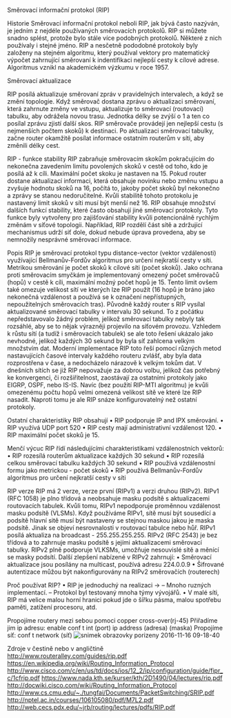 Směrovací informační protokol (RIP)

Historie
Směrovací informační protokol neboli RIP, jak bývá často nazýván, je jedním z nejdéle používaných směrovacích protokolů. RIP si
můžete snadno splést, protože bylo stále více podobných protokolů. Některé z nich používaly i stejné jméno. RIP a nesčetně 
pododobné protokoly byly založeny na stejném algoritmu, který používal vektory pro matematický výpočet zahrnující směrovaní k
indentifikaci nejlepší cesty k cílové adrese. Algoritmus vznikl na akademickém výzkumu v roce 1957.

Směrovací aktualizace

RIP posílá aktualizuje směrovaní zpráv v pravidelných intervalech, a když se změní topologie. Když směrovač dostana zprávu o 
aktualizaci směrovaní, která zahrnute změny ve vstupu, aktualizuje to směrovací (routovací) tabulku, aby odrážela novou trasu. 
Jednotka délky se zvýší o 1 a ten co posílal zprávu zjistí další skos. RIP směrovače provádejí jen nejlepší cestu 
(s nejmenších počtem skoků) k destinaci. Po aktualizaci směrovací tabulky, začne router okamžitě posílat informace ostatním 
routerům v síti, aby změnili délky cest.

RIP - funkce stability
RIP zabraňuje směrovacím skokům pokračujícím do nekonečna zavedením limitu povolených skoků v cestě od toho, kdo je posílá až k 
cíli. Maximální počet skoku je nastaven na 15. Pokud router dostane aktualizací informaci, která obsahuje novinku nebo změnu 
vstupu a zvyšuje hodnotu skoků na 16, počítá to, jakoby počet skoků byl nekonečno a zprávy se stanou nedoručitelné. Kvůli 
stabilitě tohoto protokolu je nastavený limit skoků v síti musí být menší než 16.
RIP obsahuje množství dalších funkcí stability, které často obsahují jiné směrovací protokoly. Tyto funkce byly vytvořeny 
pro zajišťování stability kvůli potencionálně rychlým změnám v síťové topologii. Například, RIP rozdělí část sítě 
a zdržující mechanismus udrží siť dole, dokud nebude úprava provedena, aby se nemnožily nesprávné směrovací informace. 

Popis
RIP je směrovací protokol typu distance-vector (vektor vzdálenosti) využívající Bellmanův-Fordův algoritmus pro určení 
nejkratší cesty v síti. Metrikou směrování je počet skoků k cílové síti (počet skoků). Jako ochrana proti směrovacím smyčkám 
je implementovaný omezený počet směrovačů (hopů) v cestě k cíli, maximální možný počet hopů je 15. Tento limit ovšem také 
omezuje velikost sítí ve kterých lze RIP použít (16 hopů je bráno jako nekonečná vzdálenost a používá se k označení 
nepřístupných, nepoužitelných směrovacích tras).
Původně každý router s RIP vysílal aktualizované směrovací tabulky v intervalu 30 sekund. To z počátku nepředstavovalo žádný 
problém, jelikož směrovací tabulky nebyly tak rozsáhlé, aby se to nějak výrazněji projevilo na síťovém provozu. Vzhledem k 
růstu sítí (a tudíž i směrovacích tabulek) se ale toto řešení ukázalo jako nevhodné, jelikož každých 30 sekund by byla síť 
zahlcena velkým množstvím dat. Moderní implementace RIP toto řeší pomocí různých metod nastavujících časové intervaly každého 
routeru zvlášť, aby byla data rozprostřena v čase, a nedocházelo nárazově k velkým tokům dat.
V dnešních sítích se již RIP nepovažuje za dobrou volbu, jelikož čas potřebný ke konvergenci, či rozšiřitelnost, zaostávají za 
ostatními protokoly jako EIGRP, OSPF, nebo IS-IS. Navíc (bez použití RIP-MTI algoritmu) je kvůli omezenému počtu hopů velmi 
omezená velikost sítě ve které lze RIP nasadit. Naproti tomu je ale RIP snáze konfigurovatelný než ostatní protokoly. 

Ostatní charakteristiky RIP obsahují
• RIP podporuje IP and IPX směrování.
• RIP využívá UDP port 520
• RIP cesty mají administrativní vzdálenost 120.
• RIP maximální počet skoků je 15.

Menčí výcuc
RIP řídí následujícími charakteristikami vzdálenostních vektorů:
• RIP rozesílá routerům aktualizace každých 30 sekund
• RIP rozesílá celkou směrovací tabulku každých 30 sekund
• RIP používá vzdálenostní formu jako metrickou - počet skoků
• RIP používá Bellmanův-Fordův algoritmus pro určení 
nejkratší cesty v síti

RIP verze
RIP má 2 verze, verze první (RIPv1) a verzi druhou (RIPv2).
RIPv1 (RFC 1058) je plno třídová a neobsahuje masku podsítě s aktualizacemi 
routovacích tabulek. Kvůli tomu, RIPv1 nepodporuje proměnnou vzdálenost 
masku podsítě (VLSMs). Když používáme RIPv1, sítě musí být sousedící a 
podsítě hlavní sitě musí být nastaveny se stejnou maskou jakou je maska 
podsítě. Jinak se objeví nesrovnalosti v routovací tabulce nebo hůř.
RIPv1 posílá aktualiza na broadcast - 255.255.255.255.
RIPv2 (RFC 2543) je bez třídová a to zahrnuje masku podsítě s jejími 
aktualizacemi směrovací tabulky. RIPv2 plně podporuje VLKSMs, umožňuje 
nesouvislé sítě a měnící se masky podsítí.
Další zlepšení nabízené v RIPv2 zahrnují:
• Směrovací aktualizace jsou posílány na multicast, používá adresu 224.0.0.9
• Šifrované autentizace můžou být nakonfigurovány na RIPv2 směrovačích (routerech)

Proč používat RIP?
• RIP je jednoduchý na realizaci →
– Mnoho ruzných implementací.
– Protokol byl testovaný mnoha týmy vývojářů.
• V malé síti, RIP má velice malou horní hranici pokud
jde o šířku pásma, malou spotřebu paměti,
zatížení procesoru, atd.



Propojíme routery mezi sebou pomoci copper cross-over(rj-45)
Přiřadíme jim ip adresu: enable
                         conf t
                         int (port)
                         ip address (adresa) (maska)
Propojíme síť: conf t
               network (síť)
![snimek obrazovky porizeny 2016-11-16 09-18-40](https://cloud.githubusercontent.com/assets/11191013/20339667/f4637372-abdd-11e6-8faf-f252e67ad4f3.png)



Zdroje v čestině nebo v angličtině
http://www.routeralley.com/guides/rip.pdf
https://en.wikipedia.org/wiki/Routing_Information_Protocol
http://www.cisco.com/c/en/us/td/docs/ios/12_2/ip/configuration/guide/fipr_c/1cfrip.pdf
https://www.nada.kth.se/kurser/kth/2D1490/04/lectures/rip.pdf
http://docwiki.cisco.com/wiki/Routing_Information_Protocol
http://www.cs.cmu.edu/~./tungfai/Documents/PacketSwitching/SRIP.pdf
http://nptel.ac.in/courses/106105080/pdf/M7L2.pdf
http://web.cecs.pdx.edu/~jrb/routing/lectures/pdfs/RIP.pdf
